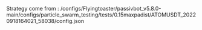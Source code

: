 Strategy come from : /configs/Flyingtoaster/passivbot_v5.8.0-main/configs/particle_swarm_testing/tests/0.15maxpadist/ATOMUSDT_20220918164021_58038/config.json